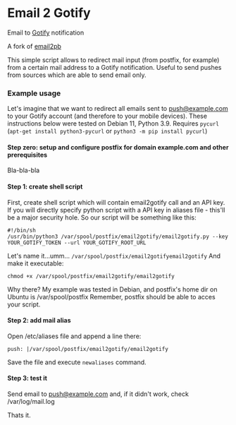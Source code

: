 Email 2 Gotify
========

Email to [Gotify](https://github.com/gotify/server) notification

A fork of [email2pb](https://github.com/side2k/email2pb)


This simple script allows to redirect mail input (from postfix, for example) from a certain mail address to a Gotify notification. Useful to send pushes from sources which are able to send email only.


### Example usage

Let's imagine that we want to redirect all emails sent to push@example.com to your Gotify account (and therefore to your mobile devices).
These instructions below were tested on Debian 11, Python 3.9. Requires `pycurl` (`apt-get install python3-pycurl` or `python3 -m pip install pycurl`)

#### Step zero: setup and configure postfix for domain example.com and other prerequisites

Bla-bla-bla

#### Step 1: create shell script

First, create shell script which will contain email2gotify call and an API key. If you will directly specify python script with a API key in aliases file - this'll be a major security hole.
So our script will be something like this:

```
#!/bin/sh
/usr/bin/python3 /var/spool/postfix/email2gotify/email2gotify.py --key YOUR_GOTIFY_TOKEN --url YOUR_GOTIFY_ROOT_URL
```

Let's name it...umm... `/var/spool/postfix/email2gotifyemail2gotify`
And make it executable:

```
chmod +x /var/spool/postfix/email2gotify/email2gotify
```

Why there? My example was tested in Debian, and postfix's home dir on Ubuntu is /var/spool/postfix
Remember, postfix should be able to acces your script.


#### Step 2: add mail alias

Open /etc/aliases file and append a line there:

```
push: |/var/spool/postfix/email2gotify/email2gotify
```
Save the file and execute `newaliases` command.

#### Step 3: test it

Send email to push@example.com and, if it didn't work, check /var/log/mail.log


Thats it.

